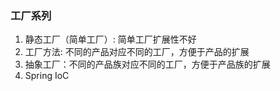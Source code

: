 ### 工厂系列

1. 静态工厂（简单工厂）: 简单工厂扩展性不好
2. 工厂方法: 不同的产品对应不同的工厂，方便于产品的扩展
3. 抽象工厂：不同的产品族对应不同的工厂，方便于产品族的扩展
4. Spring IoC